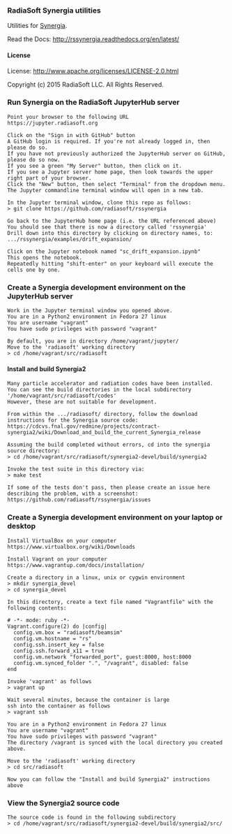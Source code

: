 ### RadiaSoft Synergia utilities
Utilities for [Synergia](https://web.fnal.gov/sites/Synergia).

Read the Docs: http://rssynergia.readthedocs.org/en/latest/

#### License
License: http://www.apache.org/licenses/LICENSE-2.0.html

Copyright (c) 2015 RadiaSoft LLC.  All Rights Reserved.

### Run Synergia on the RadiaSoft JupyterHub server

    Point your browser to the following URL
    https://jupyter.radiasoft.org
    
    Click on the "Sign in with GitHub" button
    A GitHub login is required. If you're not already logged in, then please do so.
    If you have not previously authorized the JupyterHub server on GitHub, please do so now.
    If you see a green "My Server" button, then click on it.
    If you see a Jupyter server home page, then look towards the upper right part of your browser.
    Click the "New" button, then select "Terminal" from the dropdown menu.
    The Jupyter commandline terminal window will open in a new tab.
    
    In the Jupyter terminal window, clone this repo as follows:
    > git clone https://github.com/radiasoft/rssynergia
    
    Go back to the JupyterHub home page (i.e. the URL referenced above)
    You should see that there is now a directory called 'rssynergia'
    Drill down into this directory by clicking on directory names, to:
    .../rssynergia/examples/drift_expansion/
    
    Click on the Jupyter notebook named "sc_drift_expansion.ipynb"
    This opens the notebook.
    Repeatedly hitting "shift-enter" on your keyboard will execute the cells one by one.


### Create a Synergia development environment on the JupyterHub server
    Work in the Jupyter terminal window you opened above.
    You are in a Python2 environment in Fedora 27 linux
    You are username "vagrant" 
    You have sudo privileges with password "vagrant"
    
    By default, you are in directory /home/vagrant/jupyter/
    Move to the 'radiasoft' working directory
    > cd /home/vagrant/src/radiasoft

#### Install and build Synergia2
    Many particle accelerator and radiation codes have been installed.
    You can see the build directories in the local subdirectory '/home/vagrant/src/radiasoft/codes'
    However, these are not suitable for development.
    
    From within the .../radiasoft/ directory, follow the download instructions for the Synergia source code:
    https://cdcvs.fnal.gov/redmine/projects/contract-synergia2/wiki/Download_and_build_the_current_Synergia_release

    Assuming the build completed without errors, cd into the synergia source directory:
    > cd /home/vagrant/src/radiasoft/synergia2-devel/build/synergia2
    
    Invoke the test suite in this directory via:
    > make test
    
    If some of the tests don't pass, then please create an issue here describing the problem, with a screenshot:
    https://github.com/radiasoft/rssynergia/issues

### Create a Synergia development environment on your laptop or desktop

    Install VirtualBox on your computer
    https://www.virtualbox.org/wiki/Downloads

    Install Vagrant on your computer
    https://www.vagrantup.com/docs/installation/

    Create a directory in a linux, unix or cygwin environment
    > mkdir synergia_devel
    > cd synergia_devel

    In this directory, create a text file named "Vagrantfile" with the following contents:

    # -*- mode: ruby -*-
    Vagrant.configure(2) do |config|
      config.vm.box = "radiasoft/beamsim"
      config.vm.hostname = "rs"
      config.ssh.insert_key = false
      config.ssh.forward_x11 = true
      config.vm.network "forwarded_port", guest:8000, host:8000
      config.vm.synced_folder ".", "/vagrant", disabled: false
    end

    Invoke 'vagrant' as follows
    > vagrant up

    Wait several minutes, because the container is large
    ssh into the container as follows
    > vagrant ssh

    You are in a Python2 environment in Fedora 27 linux
    You are username "vagrant" 
    You have sudo privileges with password "vagrant"
    The directory /vagrant is synced with the local directory you created above.
    
    Move to the 'radiasoft' working directory
    > cd src/radiasoft
    
    Now you can follow the "Install and build Synergia2" instructions above
 
### View the Synergia2 source code
    The source code is found in the following subdirectory
    > cd /home/vagrant/src/radiasoft/synergia2-devel/build/synergia2/src/
    
